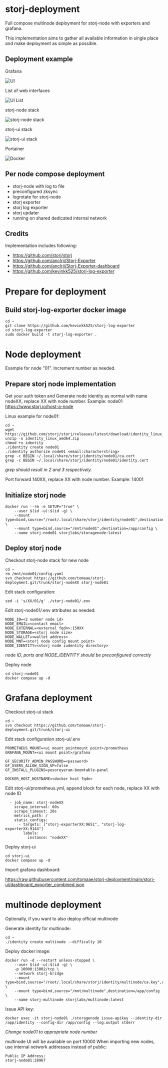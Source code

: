 # storj-deployment
Full compose multinode deployment for storj-node with exporters and grafana.

This implementation aims to gather all available information in single place and make deployment as simple as possible.

## Deployment example
Grafana

![UI](https://user-images.githubusercontent.com/23486452/205275220-93b5ffc1-c819-4ff6-8274-e48dc697ff49.png)

List of web interfaces

![UI List](https://user-images.githubusercontent.com/23486452/205275296-3524e3db-f525-4d6b-818e-08e2646a51fe.png)

storj-node stack

![storj-node stack](https://user-images.githubusercontent.com/23486452/205275465-39f29074-6b33-412d-b4e0-8c9678e09f12.png)

storj-ui stack

![storj-ui stack](https://user-images.githubusercontent.com/23486452/205275530-d2e18160-2909-4f4f-9eb7-ea859280a95a.png)

Portainer

![Docker](https://user-images.githubusercontent.com/23486452/205275612-7faa28e9-57e2-4b1e-a0b9-7d2a2d3fc65a.png)



## Per node compose deployment
* storj-node with log to file
* preconfigured zksync
* logrotate for storj-node
* storj exporter
* storj log exporter
* storj updater
* running on shared dedicated internal network

## Credits
Implementation includes following:
* https://github.com/storj/storj
* https://github.com/anclrii/Storj-Exporter
* https://github.com/anclrii/Storj-Exporter-dashboard
* https://github.com/kevinkk525/storj-log-exporter


# Prepare for deployment

## Build storj-log-exporter docker image
```
cd ~
git clone https://github.com/kevinkk525/storj-log-exporter
cd storj-log-exporter
sudo docker build -t storj-log-exporter .
```

# Node deployment
Example for node "01". Increment number as needed.

## Prepare storj node implementation
Get your auth token and Generate node identity as normal with name nodeXX, replace XX with node number. Example: node01
https://www.storj.io/host-a-node

Linux example for node01:
```
cd ~
wget https://github.com/storj/storj/releases/latest/download/identity_linux_amd64.zip
unzip -o identity_linux_amd64.zip
chmod +x identity
./identity create node01
./identity authorize node01 <email:characterstring>
grep -c BEGIN ~/.local/share/storj/identity/node01/ca.cert
grep -c BEGIN ~/.local/share/storj/identity/node01/identity.cert
```
*grep should result in 2 and 3 respectively.*

Port forward 140XX, replace XX with node number. Example: 14001

## Initialize storj node
```
docker run --rm -e SETUP="true" \
    --user $(id -u):$(id -g) \
    --mount type=bind,source="/root/.local/share/storj/identity/node01",destination=/app/identity \
    --mount type=bind,source="/mnt/node01",destination=/app/config \
    --name storj-node01 storjlabs/storagenode:latest
```

## Deploy storj node
Checkout storj-node stack for new node
```
cd ~
rm /mnt/node01/config.yaml
svn checkout https://github.com/tomaae/storj-deployment.git/trunk/storj-nodeXX storj-node01
```

Edit stack configuration:
```
sed -i 's/XX/01/g' ./storj-node01/.env
```

Edit storj-node01/.env attributes as needed:
```
NODE_ID=<2 number node id>
NODE_EMAIL=<contact email>
NODE_EXTERNAL=<external fqdn>:150XX
NODE_STORAGE=<storj node size>
NODE_WALLET=<wallet address>
NODE_MNT=<storj node config mount point>
NODE_IDENTITY=<storj node iudentity directory>
```
*node ID, ports and NODE_IDENTITY should be preconfigured correctly*

Deploy node
```
cd storj-node01
docker compose up -d
```

# Grafana deployment
Checkout storj-ui stack
```
cd ~
svn checkout https://github.com/tomaae/storj-deployment.git/trunk/storj-ui
```

Edit stack configuration storj-ui/.env
```
PROMETHEUS_MOUNT=<ui mount pointmount point>/prometheus
GRAFANA_MOUNT=<ui mount point>/grafana

GF_SECURITY_ADMIN_PASSWORD=<password>
GF_USERS_ALLOW_SIGN_UP=false
GF_INSTALL_PLUGINS=yesoreyeram-boomtable-panel

DOCKER_HOST_HOSTNAME=<docker host fqdn>
```

Edit storj-ui/prometheus.yml, append block for each node, replace XX with node ID
```
  - job_name: storj-nodeXX
    scrape_interval: 60s
    scrape_timeout: 20s
    metrics_path: /
    static_configs:
      - targets: ["storj-exporterXX:9651", "storj-log-exporterXX:9144"]
        labels:
          instance: "nodeXX"
```

Deploy storj-ui
```
cd storj-ui
docker compose up -d
```

Import grafana dashboard:

https://raw.githubusercontent.com/tomaae/storj-deployment/main/storj-ui/dashboard_exporter_combined.json

# multinode deployment
Optionally, if you want to also deploy official multinode

Generate identity for multinode:
```
cd ~
./identity create multinode --difficulty 10
```

Deploy docker image:
```
docker run -d --restart unless-stopped \
    --user $(id -u):$(id -g) \
    -p 10000:15002/tcp \
    --network storj-bridge
    --mount type=bind,source="/root/.local/share/storj/identity/multinode/ca.key",destination=/app/identity \
    --mount type=bind,source="/mnt/multinode",destination=/app/config \
    --name storj-multinode storjlabs/multinode:latest
```

Issue API key:
```
docker exec -it storj-node01 ./storagenode issue-apikey --identity-dir /app/identity --config-dir /app/config --log.output stderr
```
*Change node01 to appropriate node number*

multinode UI will be available on port 10000
When importing new nodes, use internal network addresses instead of public:
```
Public IP Address:
storj-node01:28967
```
